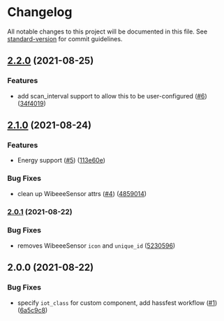 # Changelog

All notable changes to this project will be documented in this file. See [standard-version](https://github.com/conventional-changelog/standard-version) for commit guidelines.

## [2.2.0](https://github.com/luuuis/hass_wibeee/compare/v2.1.0...v2.2.0) (2021-08-25)


### Features

* add scan_interval support to allow this to be user-configured ([#6](https://github.com/luuuis/hass_wibeee/issues/6)) ([34f4019](https://github.com/luuuis/hass_wibeee/commit/34f401923d389f17f3c8b35ce3b72308a0b26e27))

## [2.1.0](https://github.com/luuuis/hass_wibeee/compare/v2.0.0...v2.1.0) (2021-08-24)


### Features

* Energy support ([#5](https://github.com/luuuis/hass_wibeee/issues/5)) ([113e60e](https://github.com/luuuis/hass_wibeee/commit/113e60ef10666f017c4fdfec54a6dc28ac525bde))


### Bug Fixes

* clean up WibeeeSensor attrs ([#4](https://github.com/luuuis/hass_wibeee/issues/4)) ([4859014](https://github.com/luuuis/hass_wibeee/commit/485901464706fbe2b2b0d52839364d6a924e7d23))

### [2.0.1](https://github.com/luuuis/hass_wibeee/compare/v2.0.0...v2.0.1) (2021-08-22)


### Bug Fixes

* removes WibeeeSensor `icon` and `unique_id` ([5230596](https://github.com/luuuis/hass_wibeee/commit/5230596b14277f7df5932fb9ca3c3e28552284a0))

## 2.0.0 (2021-08-22)


### Bug Fixes

* specify `iot_class` for custom component, add hassfest workflow ([#1](https://github.com/luuuis/hass_wibeee/issues/1)) ([6a5c9c8](https://github.com/luuuis/hass_wibeee/commit/6a5c9c86c104bb32ccb7fff3da0086fc898b4446))
